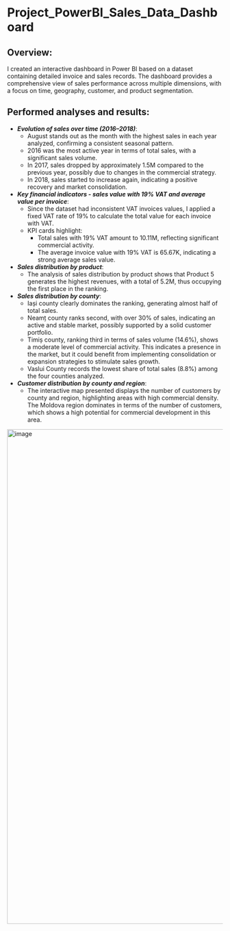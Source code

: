# Project_PowerBI_Sales_Data_Dashboard

## Overview:
I created an interactive dashboard in Power BI based on a dataset containing detailed invoice and sales records. The dashboard provides a comprehensive view of sales performance across multiple dimensions, with a focus on time, geography, customer, and product segmentation.  

## Performed analyses and results:
+ ***Evolution of sales over time (2016–2018)***:  
  - August stands out as the month with the highest sales in each year analyzed, confirming a consistent seasonal pattern.
  - 2016 was the most active year in terms of total sales, with a significant sales volume.
  - In 2017, sales dropped by approximately 1.5M compared to the previous year, possibly due to changes in the commercial strategy.
  - In 2018, sales started to increase again, indicating a positive recovery and market consolidation.
+ ***Key financial indicators - sales value with 19% VAT and average value per invoice***:  
  - Since the dataset had inconsistent VAT invoices values, I applied a fixed VAT rate of 19% to calculate the total value for each invoice with VAT.
  - KPI cards highlight:  
    + Total sales with 19% VAT amount to 10.11M, reflecting significant commercial activity.
    + The average invoice value with 19% VAT is 65.67K, indicating a strong average sales value. 
+ ***Sales distribution by product***:
  - The analysis of sales distribution by product shows that Product 5 generates the highest revenues, with a total of 5.2M, thus occupying the first place in the ranking.  
+ ***Sales distribution by county***:
  - Iași county clearly dominates the ranking, generating almost half of total sales.
  - Neamț county ranks second, with over 30% of sales, indicating an active and stable market, possibly supported by a solid customer portfolio.
  - Timiș county, ranking third in terms of sales volume (14.6%), shows a moderate level of commercial activity. This indicates a presence in the market, but it could benefit from implementing consolidation or expansion strategies to stimulate sales growth.
  - Vaslui County records the lowest share of total sales (8.8%) among the four counties analyzed.
+ ***Customer distribution by county and region***:
   - The interactive map presented displays the number of customers by county and region, highlighting areas with high commercial density. The Moldova region dominates in terms of the number of customers, which shows a high potential for commercial development in this area.

<img width="2000" height="1156" alt="image" src="https://github.com/user-attachments/assets/a14de097-1606-41d6-8958-a542bf0f2479" />
